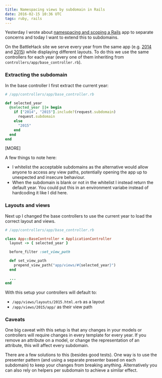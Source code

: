 ```yaml
---
title: Namespacing views by subdomain in Rails
date: 2016-02-15 10:36 UTC
tags: ruby, rails
---
```


Yesterday I wrote about [namespacing and scoping a Rails](/blog/2016/02/14/namespacing-and-scoping-your-rails-monolith/) app to separate concerns and today I want to extend this to subdomains.

On the BattleHack site we serve every year from the same app (e.g. [2014](https://2014.battlehack.org) and [2015](https://2015.battlehack.org)) while displaying different layouts. To do this we use the same controllers for each year (every one of them inheriting from `controllers/app/base_controller.rb`).

### Extracting the subdomain

In the base controller I first extract the current year:

```ruby
# /app/controllers/app/base_controller.rb

def selected_year
  @selected_year ||= begin
    if ["2014", "2015"].include?(request.subdomain)
      request.subdomain
    else
      "2015"
    end
  end
end
```

[MORE]

A few things to note here:

- I whitelist the acceptable subdomains as the alternative would allow anyone to access any view paths, potentially opening the app up to unexpected and insecure behaviour.
- When the subdomain is blank or not in the whitelist I instead return the default year. You could put this in an environment variabe instead of hardcoding it like I did here.

### Layouts and views

Next up I changed the base controllers to use the current year to load the correct layout and views.

```ruby
# /app/controllers/app/base_controller.rb

class App::BaseController < ApplicationController
  layout -> { selected_year }

  before_filter :set_view_path

  def set_view_path
    prepend_view_path("app/views/#{selected_year}")
  end

  ...
end
```

With this setup your controllers will default to:

- `/app/views/layouts/2015.html.erb` as a layout
- `/app/views/2015/app/` as their view path

### Caveats

One big caveat with this setup is that any changes in your models or controllers will require changes in every template for every year. If you remove an attribute on a model, or change the representation of an attribute, this will affect every subdomain.

There are a few solutions to this (besides good tests). One way is to use the presenter pattern (and using a separate presenter based on each subdomain) to keep your changes from breaking anything. Alternatively you can also rely on helpers per subdomain to achieve a similar effect.
